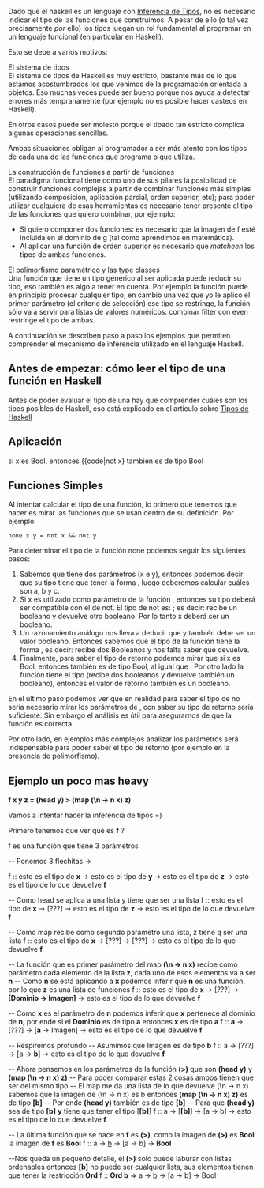 Dado que el haskell es un lenguaje con [Inferencia de Tipos](inferencia-de-tipos.md), no es necesario indicar el tipo de las funciones que construimos. A pesar de ello (o tal vez precisamente *por* ello) los tipos juegan un rol fundamental al programar en un lenguaje funcional (en particular en Haskell).

Esto se debe a varios motivos:

El sistema de tipos  
El sistema de tipos de Haskell es muy estricto, bastante más de lo que estamos acostumbrados los que venimos de la programación orientada a objetos. Eso muchas veces puede ser bueno porque nos ayuda a detectar errores más tempranamente (por ejemplo no es posible hacer casteos en Haskell).

En otros casos puede ser molesto porque el tipado tan estricto complica algunas operaciones sencillas.

Ambas situaciones obligan al programador a ser más atento con los tipos de cada una de las funciones que programa o que utiliza.

<!-- -->

La construcción de funciones a partir de funciones  
El paradigma funcional tiene como uno de sus pilares la posibilidad de construir funciones complejas a partir de combinar funciones más simples (utilizando composición, aplicación parcial, orden superior, etc); para poder utilizar cualquiera de esas herramientas es necesario tener presente el tipo de las funciones que quiero combinar, por ejemplo:

-   Si quiero componer dos funciones: es necesario que la imagen de f esté incluida en el dominio de g (tal como aprendimos en matemática).
-   Al aplicar una función de orden superior es necesario que *matcheen* los tipos de ambas funciones.

<!-- -->

El polimorfismo paramétrico y las type classes  
Una función que tiene un tipo genérico al ser aplicada puede reducir su tipo, eso también es algo a tener en cuenta. Por ejemplo la función puede en principio procesar cualquier tipo; en cambio una vez que yo le aplico el primer parámetro (el criterio de selección) ese tipo se restringe, la función sólo va a servir para listas de valores numéricos: combinar filter con even restringe el tipo de ambas.

A continuación se describen paso a paso los ejemplos que permiten comprender el mecanismo de inferencia utilizado en el lenguaje Haskell.

Antes de empezar: cómo leer el tipo de una función en Haskell
-------------------------------------------------------------

Antes de poder evaluar el tipo de una hay que comprender cuáles son los tipos posibles de Haskell, eso está explicado en el artículo sobre [Tipos de Haskell](tipos-de-haskell.md)

Aplicación
----------

si x es Bool, entonces {{code|not x} también es de tipo Bool

Funciones Simples
-----------------

Al intentar calcular el tipo de una función, lo primero que tenemos que hacer es mirar las funciones que se usan dentro de su definición. Por ejemplo:

`none x y = not x && not y`

Para determinar el tipo de la función none podemos seguir los siguientes pasos:

1.  Sabemos que tiene dos parámetros (x e y), entonces podemos decir que su tipo tiene que tener la forma , luego deberemos calcular cuáles son a, b y c.
2.  Si x es utilizado como parámetro de la función , entonces su tipo deberá ser compatible con el de not. El tipo de not es: ; es decir: recibe un booleano y devuelve otro booleano. Por lo tanto x deberá ser un booleano.
3.  Un razonamiento análogo nos lleva a deducir que y también debe ser un valor booleano. Entonces sabemos que el tipo de la función tiene la forma , es decir: recibe dos Booleanos y nos falta saber qué devuelve.
4.  Finalmente, para saber el tipo de retorno podemos mirar que si x es Bool, entonces también es de tipo Bool, al igual que . Por otro lado la función tiene el tipo (recibe dos booleanos y devuelve también un booleano), entonces el valor de retorno también es un booleano.

En el último paso podemos ver que en realidad para saber el tipo de no sería necesario mirar los parámetros de , con saber su tipo de retorno sería suficiente. Sin embargo el análisis es útil para asegurarnos de que la función es correcta.

Por otro lado, en ejemplos más complejos analizar los parámetros será indispensable para poder saber el tipo de retorno (por ejemplo en la presencia de polimorfismo).

Ejemplo un poco mas heavy
-------------------------

**f x y z = (head y) &gt; (map (\\n -&gt; n x) z)**

Vamos a intentar hacer la inferencia de tipos =)

Primero tenemos que ver qué es **f** ?

f es una función que tiene 3 parámetros

-- Ponemos 3 flechitas -&gt;

f :: esto es el tipo de **x** -&gt; esto es el tipo de **y** -&gt; esto es el tipo de **z** -&gt; esto es el tipo de lo que devuelve **f**

-- Como head se aplica a una lista y tiene que ser una lista f :: esto es el tipo de **x** -&gt; \[???\] -&gt; esto es el tipo de **z** -&gt; esto es el tipo de lo que devuelve **f**

-- Como map recibe como segundo parámetro una lista, z tiene q ser una lista f :: esto es el tipo de **x** -&gt; \[???\] -&gt; \[???\] -&gt; esto es el tipo de lo que devuelve **f**

-- La función que es primer parámetro del map **(\\n -&gt; n x)** recibe como parámetro cada elemento de la lista **z**, cada uno de esos elementos va a ser **n** -- Como **n** se está aplicando a **x** podemos inferir que **n** es una función, por lo que **z** es una lista de funciones f :: esto es el tipo de **x** -&gt; \[???\] -&gt; **\[Dominio -&gt; Imagen\]** -&gt; esto es el tipo de lo que devuelve **f**

-- Como **x** es el parámetro de **n** podemos inferir que **x** pertenece al dominio de **n**, por ende si el **Dominio** es de tipo **a** entonces **x** es de tipo **a** f :: **a** -&gt; \[???\] -&gt; \[**a** -&gt; Imagen\] -&gt; esto es el tipo de lo que devuelve **f**

-- Respiremos profundo -- Asumimos que Imagen es de tipo **b** f :: a -&gt; \[???\] -&gt; \[a -&gt; **b**\] -&gt; esto es el tipo de lo que devuelve **f**

-- Ahora pensemos en los parámetros de la función **(&gt;)** que son **(head y)** y **(map (\\n -&gt; n x) z)** -- Para poder comparar estas 2 cosas ambos tienen que ser del mismo tipo -- El map me da una lista de lo que devuelve (\\n -&gt; n x) sabemos que la imagen de (\\n -&gt; n x) es b entonces **(map (\\n -&gt; n x) z)** es de tipo **\[b\]** -- Por ende **(head y)** también es de tipo **\[b\]** -- Para que **(head y)** sea de tipo **\[b\]** **y** tiene que tener el tipo \[**\[b\]**\] f :: a -&gt; \[**\[b\]**\] -&gt; \[a -&gt; b\] -&gt; esto es el tipo de lo que devuelve **f**

-- La última función que se hace en **f** es **(&gt;)**, como la imagen de **(&gt;)** es **Bool** la imagen de **f** es **Bool** f :: a -&gt; [b](b.md) -&gt; \[a -&gt; b\] -&gt; **Bool**

--Nos queda un pequeño detalle, el **(&gt;)** solo puede laburar con listas ordenables entonces **\[b\]** no puede ser cualquier lista, sus elementos tienen que tener la restricción **Ord** f :: **Ord b** =&gt; a -&gt; [b](b.md) -&gt; \[a -&gt; b\] -&gt; Bool
